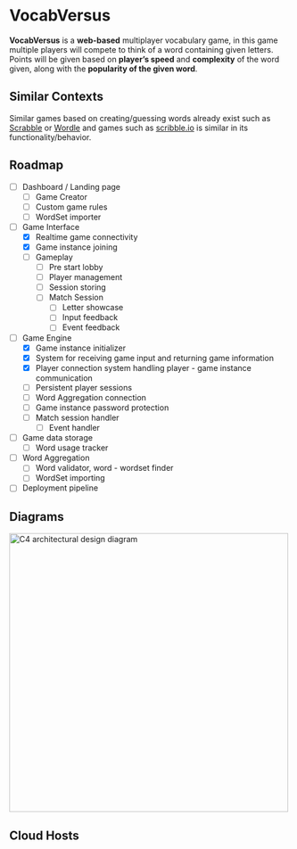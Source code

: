 # VocabVersus
**VocabVersus** is a **web-based** multiplayer vocabulary game, in this game multiple players will compete to think of a word containing given letters. 
Points will be given based on **player’s speed** and **complexity** of the word given, along with the **popularity of the given word**.


## Similar Contexts
Similar games based on creating/guessing words already exist such as [Scrabble](https://playscrabble.com/) or [Wordle](https://www.nytimes.com/games/wordle/index.html) and games such as [scribble.io](https://skribbl.io/) is similar in its functionality/behavior.

## Roadmap
- [ ] Dashboard / Landing page
	- [ ] Game Creator
	- [ ] Custom game rules 
	- [ ] WordSet importer
- [ ] Game Interface
	- [x] Realtime game connectivity
	- [x] Game instance joining
	- [ ] Gameplay
		- [ ] Pre start lobby
		- [ ] Player management
		- [ ] Session storing
		- [ ] Match Session
			- [ ] Letter showcase
			- [ ] Input feedback
			- [ ] Event feedback
- [ ] Game Engine
	- [x] Game instance initializer
	- [x] System for receiving game input and returning game information
	- [x] Player connection system handling player - game instance communication
	- [ ] Persistent player sessions
	- [ ] Word Aggregation connection
	- [ ] Game instance password protection
	- [ ] Match session handler
		- [ ] Event handler 
- [ ] Game data storage
	- [ ] Word usage tracker
- [ ] Word Aggregation
	- [ ] Word validator, word - wordset finder
	- [ ] WordSet importing
- [ ] Deployment pipeline

## Diagrams
<img src="Documentation/Assets/VocabVersus.drawio.png" alt="C4 architectural design diagram" width="500">

## Cloud Hosts
